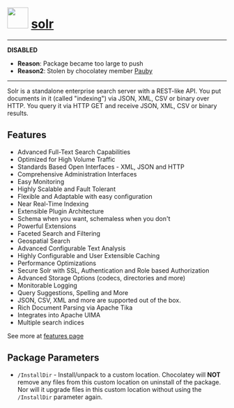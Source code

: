 # <img src="https://cdn.jsdelivr.net/gh/majkinetor/chocolatey/solr/icon.png" width="48" height="48"/> [solr](https://chocolatey.org/packages/solr)

---

**DISABLED**<br>
- **Reason**:  Package became too large to push
- **Reason2**: Stolen by chocolatey member [Pauby](https://github.com/pauby/chocopackages/tree/master/automatic/solr)

---

Solr is a standalone enterprise search server with a REST-like API. You put documents in it (called "indexing") via JSON, XML, CSV or binary over HTTP. You query it via HTTP GET and receive JSON, XML, CSV or binary results.

## Features

- Advanced Full-Text Search Capabilities
- Optimized for High Volume Traffic
- Standards Based Open Interfaces - XML, JSON and HTTP
- Comprehensive Administration Interfaces
- Easy Monitoring
- Highly Scalable and Fault Tolerant
- Flexible and Adaptable with easy configuration
- Near Real-Time Indexing
- Extensible Plugin Architecture
- Schema when you want, schemaless when you don't
- Powerful Extensions
- Faceted Search and Filtering
- Geospatial Search
- Advanced Configurable Text Analysis
- Highly Configurable and User Extensible Caching
- Performance Optimizations
- Secure Solr with SSL, Authentication and Role based Authorization
- Advanced Storage Options (codecs, directories and more)
- Monitorable Logging
- Query Suggestions, Spelling and More
- JSON, CSV, XML and more are supported out of the box.
- Rich Document Parsing via Apache Tika
- Integrates into Apache UIMA
- Multiple search indices

See more at [features page](https://lucene.apache.org/solr/features.html)

## Package Parameters

- `/InstallDir` - Install/unpack to a custom location. Chocolatey will **NOT** remove any files from this custom location on uninstall of the package.  Nor will it upgrade files in this custom location without using the `/InstallDir` parameter again.
